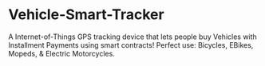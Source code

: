 # Vehicle-Smart-Tracker
A Internet-of-Things GPS tracking device that lets people buy Vehicles with Installment Payments using smart contracts! Perfect use: Bicycles, EBikes, Mopeds, &amp; Electric Motorcycles.

